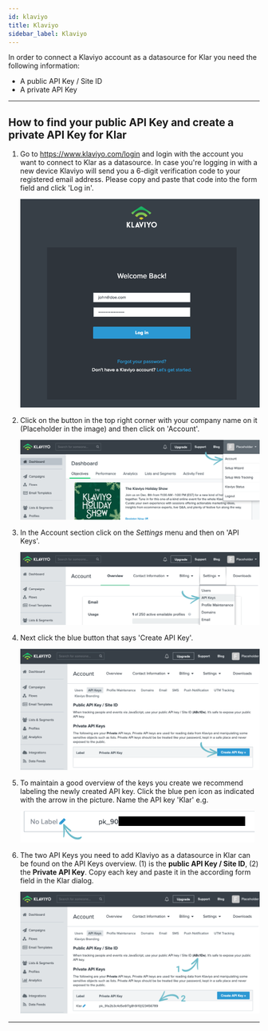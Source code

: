 ```yaml
---
id: klaviyo
title: Klaviyo
sidebar_label: Klaviyo
---
```


In order to connect a Klaviyo account as a datasource for Klar you need the following information:

- A public API Key / Site ID
- A private API Key

---

## How to find your public API Key and create a private API Key for Klar

1. Go to https://www.klaviyo.com/login and login with the account you want to connect to Klar as a datasource. In case you're logging in with a new device Klaviyo will send you a 6-digit verification code to your registered email address. Please copy and paste that code into the form field and click 'Log in'.

   ![Klaviyo: 1](/img/assets/klaviyo/klaviyo-1.png)
   
2. Click on the button in the top right corner with your company name on it (Placeholder in the image) and then click on 'Account'. 

   ![Klaviyo: 2](/img/assets/klaviyo/klaviyo-2.png)

3. In the Account section click on the _Settings_ menu and then on 'API Keys'.

    ![Klaviyo: 3](/img/assets/klaviyo/klaviyo-3.png)

4. Next click the blue button that says 'Create API Key'.

   ![Klaviyo: 4](/img/assets/klaviyo/klaviyo-4.png)

5. To maintain a good overview of the keys you create we recommend labeling the newly created API key. Click the blue pen icon as indicated with the arrow in the picture. Name the API key 'Klar' e.g. 

    ![Klaviyo: 5](/img/assets/klaviyo/klaviyo-5.png)

6. The two API Keys you need to add Klaviyo as a datasource in Klar can be found on the API Keys overview. (1) is the **public API Key / Site ID**, (2) the **Private API Key**. Copy each key and paste it in the according form field in the Klar dialog.

    ![Klaviyo: 6](/img/assets/klaviyo/klaviyo-6.png)

---
